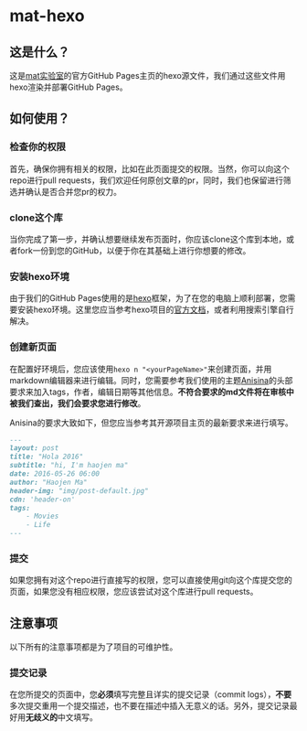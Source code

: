 # mat-hexo

## 这是什么？

这是[mat实验室](https://mat.csust.xyz/)的官方GitHub Pages主页的hexo源文件，我们通过这些文件用hexo渲染并部署GitHub Pages。

## 如何使用？

### 检查你的权限

首先，确保你拥有相关的权限，比如在此页面提交的权限。当然，你可以向这个repo进行pull requests，我们欢迎任何原创文章的pr，同时，我们也保留进行筛选并确认是否合并您pr的权力。

### clone这个库

当你完成了第一步，并确认想要继续发布页面时，你应该clone这个库到本地，或者fork一份到您的GitHub，以便于你在其基础上进行你想要的修改。

### 安装hexo环境

由于我们的GitHub Pages使用的是[hexo](https://hexo.io/zh-cn/)框架，为了在您的电脑上顺利部署，您需要安装hexo环境。这里您应当参考hexo项目的[官方文档](https://hexo.io/zh-cn/docs/index.html)，或者利用搜索引擎自行解决。

### 创建新页面

在配置好环境后，您应该使用`hexo n "<yourPageName>"`来创建页面，并用markdown编辑器来进行编辑。同时，您需要参考我们使用的主题[Anisina](https://github.com/Haojen/hexo-theme-Anisina)的头部要求来加入tags，作者，编辑日期等其他信息。**不符合要求的md文件将在审核中被我们查出，我们会要求您进行修改**。

Anisina的要求大致如下，但您应当参考其开源项目主页的最新要求来进行填写。

```markdown
---
layout: post
title: "Hola 2016"
subtitle: "hi, I'm haojen ma"
date: 2016-05-26 06:00
author: "Haojen Ma"
header-img: "img/post-default.jpg"
cdn: 'header-on'
tags:
	- Movies
	- Life
---
```

### 提交

如果您拥有对这个repo进行直接写的权限，您可以直接使用git向这个库提交您的页面，如果您没有相应权限，您应该尝试对这个库进行pull requests。

## 注意事项

以下所有的注意事项都是为了项目的可维护性。

### 提交记录

在您所提交的页面中，您**必须**填写完整且详实的提交记录（commit logs），**不要**多次提交重用一个提交描述，也不要在描述中插入无意义的话。另外，提交记录最好用**无歧义的**中文填写。

